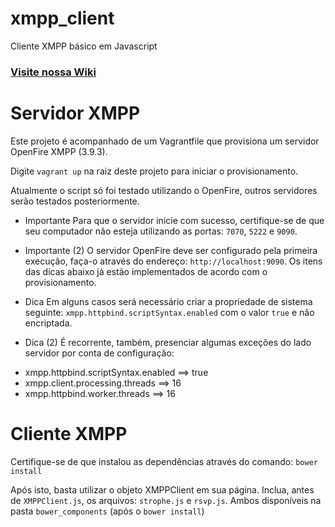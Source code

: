 xmpp_client
===========

Cliente XMPP básico em Javascript

### [Visite nossa Wiki](https://github.com/nawarian/xmpp_client/wiki)

# Servidor XMPP
Este projeto é acompanhado de um Vagrantfile que provisiona
um servidor OpenFire XMPP (3.9.3).

Digite `vagrant up` na raiz deste projeto para iniciar o provisionamento.

Atualmente o script só foi testado utilizando o OpenFire, outros
servidores serão testados posteriormente.

* Importante
Para que o servidor inicie com sucesso, certifique-se de que seu computador
não esteja utilizando as portas: `7070`, `5222` e `9090`.

* Importante (2)
O servidor OpenFire deve ser configurado pela primeira execução, faça-o através
do endereço: `http://localhost:9090`.
Os itens das dicas abaixo já estão implementados de acordo com o provisionamento.

* Dica
Em alguns casos será necessário criar a propriedade de sistema seguinte:
`xmpp.httpbind.scriptSyntax.enabled` com o valor `true` e não encriptada.

* Dica (2)
É recorrente, também, presenciar algumas exceções do lado servidor por conta de
configuração:
- xmpp.httpbind.scriptSyntax.enabled ==> true
- xmpp.client.processing.threads ==> 16
- xmpp.httpbind.worker.threads ==> 16

# Cliente XMPP
Certifique-se de que instalou as dependências através do comando: `bower install`

Após isto, basta utilizar o objeto XMPPClient em sua página.
Inclua, antes de `XMPPClient.js`, os arquivos: `strophe.js` e `rsvp.js`. Ambos
disponíveis na pasta `bower_components` (após o `bower install`)
